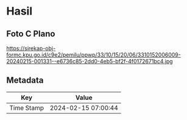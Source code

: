 # Hasil

## Foto C Plano

https://sirekap-obj-formc.kpu.go.id/c9e2/pemilu/ppwp/33/10/15/20/06/3310152006009-20240215-001331--e6736c85-2dd0-4eb5-bf2f-4f0172671bc4.jpg


## Metadata

| Key        | Value               |
| ---------- | ------------------- |
| Time Stamp | 2024-02-15 07:00:44 |



